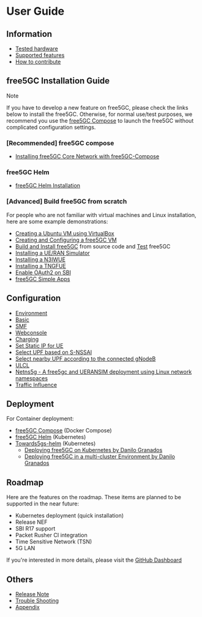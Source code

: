 <!-- Google tag (gtag.js) --> <script async src="https://www.googletagmanager.com/gtag/js?id=G-JETJ7TJ805"></script> <script> window.dataLayer = window.dataLayer || []; function gtag(){dataLayer.push(arguments);} gtag('js', new Date()); gtag('config', 'G-JETJ7TJ805'); </script>

# User Guide

## Information

- [Tested hardware](./hardware.md)
- [Supported features](./features.md)
- [How to contribute](./contribute.md)

## free5GC Installation Guide

>[!NOTE]
> If you have to develop a new feature on free5GC, please check the links below to install the free5GC.
> Otherwise, for normal use/test purposes, we recommend you use the [free5GC Compose](https://github.com/free5gc/free5gc-compose) to launch the free5GC without complicated configuration settings.

### [Recommended] free5GC compose
- [Installing free5GC Core Network with free5GC-Compose](./0-compose.md)

### free5GC Helm
- [free5GC Helm Installation](./7-free5gc-helm.md)

### [Advanced] Build free5GC from scratch

For people who are not familiar with virtual machines and Linux installation, here are some example demonstrations:

- [Creating a Ubuntu VM using VirtualBox](./1-vm-en.md)
- [Creating and Configuring a free5GC VM](./2-config-vm-en.md)
- [Build and Install free5GC](./3-install-free5gc.md) from source code and [Test](./4-test-free5gc.md) free5GC
- [Installing a UE/RAN Simulator](./5-install-ueransim.md)
- [Installing a N3IWUE](./n3iwue-installation.md)
- [Installing a TNGFUE](./TNGF/tngfue-installation.md)
- [Enable OAuth2 on SBI](./../doc/OAuth2/oauth2_enable.md)
- [free5GC Simple Apps](./6-simple-app.md)

<!-- TODO: should update the tutorial videos -->
<!-- - All of tutorial videos are available at our YouTube channel:
    - [English](https://www.youtube.com/watch?v=R-9vH_6VJ2Q&list=PLeDUIabcS2_rQd3yVJrBAYb-MbcqNgjC9)
    - [Chinese](https://www.youtube.com/watch?v=lD5iYvCB4CQ&list=PLeDUIabcS2_pdhCN3sz5gFdT-mTukyX-v)
    - [Environment setup of multiple SMF, DNN, and UPF](https://www.youtube.com/watch?v=AEMrjKRWarw) --> 

## Configuration
- [Environment](./Environment.md)
- [Basic](./Configuration.md)
- [SMF](./SMF-Config.md)
- [Webconsole](./Webconsole/Create-Subscriber-via-webconsole.md)
- [Charging](./Charging/setting.md)
- [Set Static IP for UE](./Static-IP/set-static-ip.md)
- [Select UPF based on S-NSSAI](https://github.com/s5uishida/free5gc_ueransim_snssai_upf_sample_config)
- [Select nearby UPF according to the connected gNodeB](https://github.com/s5uishida/free5gc_ueransim_nearby_upf_sample_config)
- [ULCL](https://github.com/s5uishida/free5gc_ueransim_ulcl_sample_config)
- [Netns5g - A free5gc and UERANSIM deployment using Linux network namespaces](https://github.com/konradkar2/netns5g)
- [Traffic Influence](./8-traffic-influence.md)

## Deployment

For Container deployment:

- [free5GC Compose](https://github.com/free5gc/free5gc-compose) (Docker Compose)
- [free5GC Helm](https://github.com/free5gc/free5gc-helm) (Kubernetes)
- [Towards5gs-helm](https://github.com/Orange-OpenSource/towards5gs-helm) (Kubernetes)
    - [Deploying free5GC on Kubernetes by Danilo Granados](https://www.linkedin.com/feed/update/urn:li:activity:7150871881020002305?utm_source=share&utm_medium=member_desktop)
    - [Deploying free5GC in a multi-cluster Environment by Danilo Granados](https://www.linkedin.com/feed/update/urn:li:activity:7159899595810992128?utm_source=share&utm_medium=member_desktop)

## Roadmap

Here are the features on the roadmap. These items are planned to be supported in the near future:

- Kubernetes deployment (quick installation)
- Release NEF
- SBI R17 support
- Packet Rusher CI integration
- Time Sensitive Network (TSN)
- 5G LAN

If you're interested in more details, please visit the [GitHub Dashboard](https://github.com/users/ianchen0119/projects/4/views/5)

## Others
- [Release Note](https://github.com/free5gc/free5gc/releases)
- [Trouble Shooting](./Trouble_Shooting.md)
- [Appendix](./Appendix.md)
